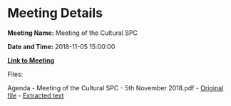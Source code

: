 # Meeting Details

**Meeting Name:** Meeting of the Cultural SPC

**Date and Time:** 2018-11-05 15:00:00

**[Link to Meeting](https://www.limerick.ie/council/whats-on/meeting-cultural-spc-5)**

Files: 

Agenda - Meeting of the Cultural SPC - 5th November 2018.pdf - [Original file](https://www.limerick.ie/sites/default/files/media/documents/2018-10/Agenda%20-%20Meeting%20of%20the%20Cultural%20SPC%20-%205th%20November%202018.pdf) - [Extracted text](./Agenda%20-%20Meeting%20of%20the%20Cultural%20SPC%20-%205th%20November%202018.md)

